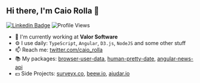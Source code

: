 ## Hi there, I'm Caio Rolla 🎉

[![Linkedin Badge](https://img.shields.io/badge/-Caio%20Rolla-0072b1?style=flat&logo=Linkedin&logoColor=white)](https://www.linkedin.com/in/caio-rolla/ "Connect on LinkedIn")
![Profile Views](https://komarev.com/ghpvc/?username=CaioRolla&color=blue)


- 🏢 I'm currently working at **Valor Software**
- ⚙️ I use daily: `TypeScript`, `Angular`, `D3.js`, `NodeJS` and some other stuff
- 📫 Reach me: [twitter.com/caio_rolla](https://twitter.com/caio_rolla)
- 📚 My packages: [browser-user-data](https://www.npmjs.com/package/browser-user-data), [human-pretty-date](https://www.npmjs.com/package/human-pretty-date), [angular-news-api](https://www.npmjs.com/package/angular-news-api)
- 💵 Side Projects: [surveyx.co](https://surveyx.co), [beew.io](https://beew.io), [ajudar.io](https://ajudar.io)

<!-- ## Some of my Github Public Stats

[![My Github Stats](https://github-readme-stats.vercel.app/api?username=CaioRolla&show_icons=true&title_color=fff&icon_color=79ff97&text_color=9f9f9f&bg_color=151515)](https://github.com/CaioRolla) -->
